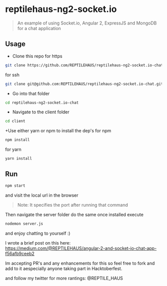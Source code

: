 # reptilehaus-ng2-socket.io
> An example of using Socket.io, Angular 2, ExpressJS and MongoDB for a chat application

## Usage
+ Clone this repo
for https
```sh
git clone https://github.com/REPTILEHAUS/reptilehaus-ng2-socket.io-chat.git
```
for ssh
```sh
git clone git@github.com:REPTILEHAUS/reptilehaus-ng2-socket.io-chat.git
```
+ Go into that folder
```sh
cd reptilehaus-ng2-socket.io-chat
```
+ Navigate to the client folder
```sh
cd client
```
+Use either yarn or npm to install the dep's
for npm
```sh
npm install
```
for yarn
```sh
yarn install
```
## Run 
```sh
npm start
``` 
and visit the local url in the browser
> Note: It specifies the port after running that command

Then navigate the server folder do the same once installed execute
```sh
nodemon server.js
```
and enjoy chatting to yourself :)


I wrote a brief post on this here: https://medium.com/@REPTILEHAUS/angular-2-and-socket-io-chat-app-f56afb9ceeb2

Im accepting PR's and any enhancements for this so feel free to fork and add to it aespecially anyone taking part in Hacktoberfest.

and follow my twitter for more rantings: @REPTILE_HAUS
